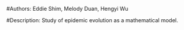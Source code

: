 #Authors:
Eddie Shim,
Melody Duan,
Hengyi Wu

#Description:
Study of epidemic evolution as a mathematical model.
